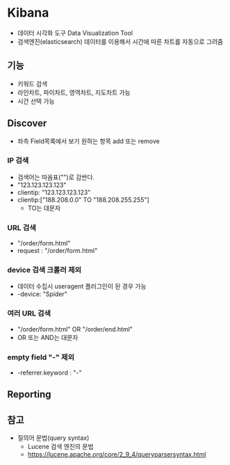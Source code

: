 # Kibana
* 데이터 시각화 도구 Data Visualization Tool
* 검색엔진(elasticsearch) 데이터를 이용해서 시간에 따른 차트를 자동으로 그려줌

## 기능
* 키워드 검색
* 라인차트, 파이차트, 영역차트, 지도차트 가능
* 시간 선택 가능

## Discover
* 좌측 Field목록에서 보기 원하는 항목 add 또는 remove

### IP 검색
* 검색어는 따옴표("")로 감싼다.
* "123.123.123.123" 
* clientip: "123.123.123.123"
* clientip:["188.208.0.0" TO "188.208.255.255"]
  * TO는 대문자

### URL 검색
* "/order/form.html"
* request : "/order/form.html"

### device 검색 크롤러 제외
* 데이터 수집시 useragent 플러그인이 된 경우 가능
* -device: "Spider"

### 여러 URL 검색
* "/order/form.html" OR "/order/end.html"
* OR 또는 AND는 대문자

### empty field "-" 제외
* -referrer.keyword : "-"

## Reporting


## 참고
* 질의어 문법(query syntax)
  * Lucene 검색 엔진의 문법
  * https://lucene.apache.org/core/2_9_4/queryparsersyntax.html
